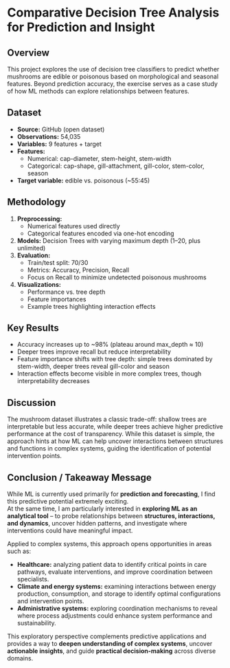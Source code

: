 # Comparative Decision Tree Analysis for Prediction and Insight

## Overview
This project explores the use of decision tree classifiers to predict whether mushrooms are edible or poisonous based on morphological and seasonal features. Beyond prediction accuracy, the exercise serves as a case study of how ML methods can explore relationships between features.

## Dataset
- **Source:** GitHub (open dataset)  
- **Observations:** 54,035  
- **Variables:** 9 features + target  
- **Features:**  
  - Numerical: cap-diameter, stem-height, stem-width  
  - Categorical: cap-shape, gill-attachment, gill-color, stem-color, season  
- **Target variable:** edible vs. poisonous (~55:45)  

## Methodology
1. **Preprocessing:**  
   - Numerical features used directly  
   - Categorical features encoded via one-hot encoding  
2. **Models:** Decision Trees with varying maximum depth (1–20, plus unlimited)  
3. **Evaluation:**  
   - Train/test split: 70/30  
   - Metrics: Accuracy, Precision, Recall  
   - Focus on Recall to minimize undetected poisonous mushrooms  
4. **Visualizations:**  
   - Performance vs. tree depth  
   - Feature importances  
   - Example trees highlighting interaction effects  

## Key Results
- Accuracy increases up to ~98% (plateau around max_depth ≈ 10)  
- Deeper trees improve recall but reduce interpretability  
- Feature importance shifts with tree depth: simple trees dominated by stem-width, deeper trees reveal gill-color and season  
- Interaction effects become visible in more complex trees, though interpretability decreases  

## Discussion
The mushroom dataset illustrates a classic trade-off: shallow trees are interpretable but less accurate, while deeper trees achieve higher predictive performance at the cost of transparency. While this dataset is simple, the approach hints at how ML can help uncover interactions between structures and functions in complex systems, guiding the identification of potential intervention points.

## Conclusion / Takeaway Message
While ML is currently used primarily for **prediction and forecasting**, I find this predictive potential extremely exciting.  
At the same time, I am particularly interested in **exploring ML as an analytical tool** – to probe relationships between **structures, interactions, and dynamics**, uncover hidden patterns, and investigate where interventions could have meaningful impact.  

Applied to complex systems, this approach opens opportunities in areas such as:

- **Healthcare:** analyzing patient data to identify critical points in care pathways, evaluate interventions, and improve coordination between specialists.
- **Climate and energy systems:** examining interactions between energy production, consumption, and storage to identify optimal configurations and intervention points.
- **Administrative systems:** exploring coordination mechanisms to reveal where process adjustments could enhance system performance and sustainability.

This exploratory perspective complements predictive applications and provides a way to **deepen understanding of complex systems**, uncover **actionable insights**, and guide **practical decision-making** across diverse domains.
